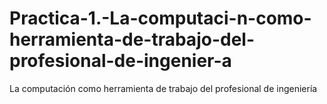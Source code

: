 # Practica-1.-La-computaci-n-como-herramienta-de-trabajo-del-profesional-de-ingenier-a
La computación como herramienta de  trabajo del profesional de ingeniería
